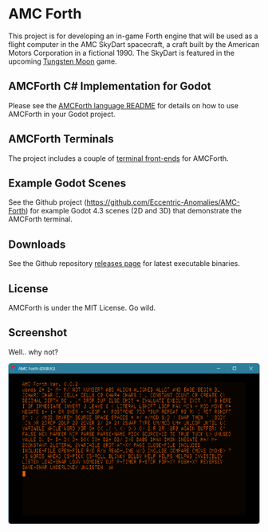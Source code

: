 # AMC Forth

This project is for developing an in-game Forth engine that will be used as a flight computer in the AMC SkyDart spacecraft, a craft built by the American Motors Corporation in a fictional 1990. The SkyDart is featured in the upcoming [Tungsten Moon](https://store.steampowered.com/app/3104900/Tungsten_Moon/) game.

## AMCForth C# Implementation for Godot

Please see the [AMCForth language README](./addons/amc_forth/README.md) for details on how to use AMCForth in your Godot project.

## AMCForth Terminals

The project includes a couple of [terminal front-ends](./addons/amc_forth_terminal/README.md) for AMCForth.

## Example Godot Scenes

See the Github project (https://github.com/Eccentric-Anomalies/AMC-Forth) for example Godot 4.3 scenes (2D and 3D) that demonstrate the AMCForth terminal.

## Downloads

See the Github repository [releases page](https://github.com/Eccentric-Anomalies/AMC-Forth/releases) for latest executable binaries.

## License

AMCForth is under the MIT License. Go wild.

## Screenshot

Well.. why not?

![screenshot](./screenshot.png)